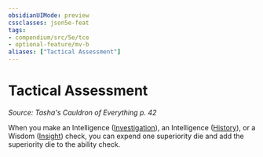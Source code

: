 ```yaml
---
obsidianUIMode: preview
cssclasses: json5e-feat
tags:
- compendium/src/5e/tce
- optional-feature/mv-b
aliases: ["Tactical Assessment"]
---
```

# Tactical Assessment
*Source: Tasha's Cauldron of Everything p. 42*  

When you make an Intelligence ([Investigation](_skills.md#Investigation)), an Intelligence ([History](_skills.md#History)), or a Wisdom ([Insight](_skills.md#Insight)) check, you can expend one superiority die and add the superiority die to the ability check.